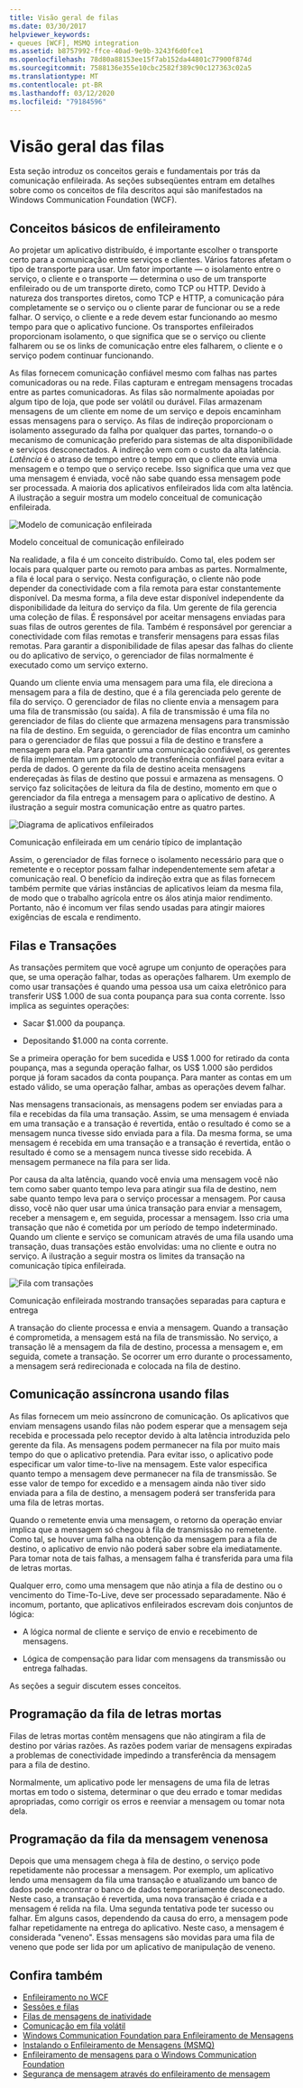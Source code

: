 ```yaml
---
title: Visão geral de filas
ms.date: 03/30/2017
helpviewer_keywords:
- queues [WCF], MSMQ integration
ms.assetid: b8757992-ffce-40ad-9e9b-3243f6d0fce1
ms.openlocfilehash: 78d80a88153ee15f7ab152da44801c77900f874d
ms.sourcegitcommit: 7588136e355e10cbc2582f389c90c127363c02a5
ms.translationtype: MT
ms.contentlocale: pt-BR
ms.lasthandoff: 03/12/2020
ms.locfileid: "79184596"
---
```

# <a name="queues-overview"></a>Visão geral das filas

Esta seção introduz os conceitos gerais e fundamentais por trás da comunicação enfileirada. As seções subseqüentes entram em detalhes sobre como os conceitos de fila descritos aqui são manifestados na Windows Communication Foundation (WCF).  
  
## <a name="basic-queuing-concepts"></a>Conceitos básicos de enfileiramento  
 Ao projetar um aplicativo distribuído, é importante escolher o transporte certo para a comunicação entre serviços e clientes. Vários fatores afetam o tipo de transporte para usar. Um fator importante — o isolamento entre o serviço, o cliente e o transporte — determina o uso de um transporte enfileirado ou de um transporte direto, como TCP ou HTTP. Devido à natureza dos transportes diretos, como TCP e HTTP, a comunicação pára completamente se o serviço ou o cliente parar de funcionar ou se a rede falhar. O serviço, o cliente e a rede devem estar funcionando ao mesmo tempo para que o aplicativo funcione. Os transportes enfileirados proporcionam isolamento, o que significa que se o serviço ou cliente falharem ou se os links de comunicação entre eles falharem, o cliente e o serviço podem continuar funcionando.  
  
 As filas fornecem comunicação confiável mesmo com falhas nas partes comunicadoras ou na rede. Filas capturam e entregam mensagens trocadas entre as partes comunicadoras. As filas são normalmente apoiadas por algum tipo de loja, que pode ser volátil ou durável. Filas armazenam mensagens de um cliente em nome de um serviço e depois encaminham essas mensagens para o serviço. As filas de indireção proporcionam o isolamento assegurado da falha por qualquer das partes, tornando-o o mecanismo de comunicação preferido para sistemas de alta disponibilidade e serviços desconectados. A indireção vem com o custo da alta latência. *Latência* é o atraso de tempo entre o tempo em que o cliente envia uma mensagem e o tempo que o serviço recebe. Isso significa que uma vez que uma mensagem é enviada, você não sabe quando essa mensagem pode ser processada. A maioria dos aplicativos enfileirados lida com alta latência. A ilustração a seguir mostra um modelo conceitual de comunicação enfileirada.  
  
 ![Modelo de comunicação enfileirada](../../../../docs/framework/wcf/feature-details/media/qconceptual-figure1c.gif "QConceptual-Figure1c")  
  
 Modelo conceitual de comunicação enfileirado  
  
 Na realidade, a fila é um conceito distribuído. Como tal, eles podem ser locais para qualquer parte ou remoto para ambas as partes. Normalmente, a fila é local para o serviço. Nesta configuração, o cliente não pode depender da conectividade com a fila remota para estar constantemente disponível. Da mesma forma, a fila deve estar disponível independente da disponibilidade da leitura do serviço da fila. Um gerente de fila gerencia uma coleção de filas. É responsável por aceitar mensagens enviadas para suas filas de outros gerentes de fila. Também é responsável por gerenciar a conectividade com filas remotas e transferir mensagens para essas filas remotas. Para garantir a disponibilidade de filas apesar das falhas do cliente ou do aplicativo de serviço, o gerenciador de filas normalmente é executado como um serviço externo.  
  
 Quando um cliente envia uma mensagem para uma fila, ele direciona a mensagem para a fila de destino, que é a fila gerenciada pelo gerente de fila do serviço. O gerenciador de filas no cliente envia a mensagem para uma fila de transmissão (ou saída). A fila de transmissão é uma fila no gerenciador de filas do cliente que armazena mensagens para transmissão na fila de destino. Em seguida, o gerenciador de filas encontra um caminho para o gerenciador de filas que possui a fila de destino e transfere a mensagem para ela. Para garantir uma comunicação confiável, os gerentes de fila implementam um protocolo de transferência confiável para evitar a perda de dados. O gerente da fila de destino aceita mensagens endereçadas às filas de destino que possui e armazena as mensagens. O serviço faz solicitações de leitura da fila de destino, momento em que o gerenciador da fila entrega a mensagem para o aplicativo de destino. A ilustração a seguir mostra comunicação entre as quatro partes.  
  
 ![Diagrama de aplicativos enfileirados](../../../../docs/framework/wcf/feature-details/media/distributed-queue-figure.jpg "Figura de fila distribuída")  
  
 Comunicação enfileirada em um cenário típico de implantação  
  
 Assim, o gerenciador de filas fornece o isolamento necessário para que o remetente e o receptor possam falhar independentemente sem afetar a comunicação real. O benefício da indireção extra que as filas fornecem também permite que várias instâncias de aplicativos leiam da mesma fila, de modo que o trabalho agrícola entre os álos atinja maior rendimento. Portanto, não é incomum ver filas sendo usadas para atingir maiores exigências de escala e rendimento.  
  
## <a name="queues-and-transactions"></a>Filas e Transações  
 As transações permitem que você agrupe um conjunto de operações para que, se uma operação falhar, todas as operações falharem. Um exemplo de como usar transações é quando uma pessoa usa um caixa eletrônico para transferir US$ 1.000 de sua conta poupança para sua conta corrente. Isso implica as seguintes operações:  
  
- Sacar $1.000 da poupança.  
  
- Depositando $1.000 na conta corrente.  
  
 Se a primeira operação for bem sucedida e US$ 1.000 for retirado da conta poupança, mas a segunda operação falhar, os US$ 1.000 são perdidos porque já foram sacados da conta poupança. Para manter as contas em um estado válido, se uma operação falhar, ambas as operações devem falhar.  
  
 Nas mensagens transacionais, as mensagens podem ser enviadas para a fila e recebidas da fila uma transação. Assim, se uma mensagem é enviada em uma transação e a transação é revertida, então o resultado é como se a mensagem nunca tivesse sido enviada para a fila. Da mesma forma, se uma mensagem é recebida em uma transação e a transação é revertida, então o resultado é como se a mensagem nunca tivesse sido recebida. A mensagem permanece na fila para ser lida.  
  
 Por causa da alta latência, quando você envia uma mensagem você não tem como saber quanto tempo leva para atingir sua fila de destino, nem sabe quanto tempo leva para o serviço processar a mensagem. Por causa disso, você não quer usar uma única transação para enviar a mensagem, receber a mensagem e, em seguida, processar a mensagem. Isso cria uma transação que não é cometida por um período de tempo indeterminado. Quando um cliente e serviço se comunicam através de uma fila usando uma transação, duas transações estão envolvidas: uma no cliente e outra no serviço. A ilustração a seguir mostra os limites da transação na comunicação típica enfileirada.  
  
 ![Fila com transações](../../../../docs/framework/wcf/feature-details/media/qwithtransactions-figure3.gif "QWithTransactions-Figure3")  
  
 Comunicação enfileirada mostrando transações separadas para captura e entrega  
  
 A transação do cliente processa e envia a mensagem. Quando a transação é comprometida, a mensagem está na fila de transmissão. No serviço, a transação lê a mensagem da fila de destino, processa a mensagem e, em seguida, comete a transação. Se ocorrer um erro durante o processamento, a mensagem será redirecionada e colocada na fila de destino.  
  
## <a name="asynchronous-communication-using-queues"></a>Comunicação assíncrona usando filas  
 As filas fornecem um meio assíncrono de comunicação. Os aplicativos que enviam mensagens usando filas não podem esperar que a mensagem seja recebida e processada pelo receptor devido à alta latência introduzida pelo gerente da fila. As mensagens podem permanecer na fila por muito mais tempo do que o aplicativo pretendia. Para evitar isso, o aplicativo pode especificar um valor time-to-live na mensagem. Este valor especifica quanto tempo a mensagem deve permanecer na fila de transmissão. Se esse valor de tempo for excedido e a mensagem ainda não tiver sido enviada para a fila de destino, a mensagem poderá ser transferida para uma fila de letras mortas.  
  
 Quando o remetente envia uma mensagem, o retorno da operação enviar implica que a mensagem só chegou à fila de transmissão no remetente. Como tal, se houver uma falha na obtenção da mensagem para a fila de destino, o aplicativo de envio não poderá saber sobre ela imediatamente. Para tomar nota de tais falhas, a mensagem falha é transferida para uma fila de letras mortas.  
  
 Qualquer erro, como uma mensagem que não atinja a fila de destino ou o vencimento do Time-To-Live, deve ser processado separadamente. Não é incomum, portanto, que aplicativos enfileirados escrevam dois conjuntos de lógica:  
  
- A lógica normal de cliente e serviço de envio e recebimento de mensagens.  
  
- Lógica de compensação para lidar com mensagens da transmissão ou entrega falhadas.  
  
 As seções a seguir discutem esses conceitos.  
  
## <a name="dead-letter-queue-programming"></a>Programação da fila de letras mortas  
 Filas de letras mortas contêm mensagens que não atingiram a fila de destino por várias razões. As razões podem variar de mensagens expiradas a problemas de conectividade impedindo a transferência da mensagem para a fila de destino.  
  
 Normalmente, um aplicativo pode ler mensagens de uma fila de letras mortas em todo o sistema, determinar o que deu errado e tomar medidas apropriadas, como corrigir os erros e reenviar a mensagem ou tomar nota dela.  
  
## <a name="poison-message-queue-programming"></a>Programação da fila da mensagem venenosa  
 Depois que uma mensagem chega à fila de destino, o serviço pode repetidamente não processar a mensagem. Por exemplo, um aplicativo lendo uma mensagem da fila uma transação e atualizando um banco de dados pode encontrar o banco de dados temporariamente desconectado. Neste caso, a transação é revertida, uma nova transação é criada e a mensagem é relida na fila. Uma segunda tentativa pode ter sucesso ou falhar. Em alguns casos, dependendo da causa do erro, a mensagem pode falhar repetidamente na entrega do aplicativo. Neste caso, a mensagem é considerada "veneno". Essas mensagens são movidas para uma fila de veneno que pode ser lida por um aplicativo de manipulação de veneno.  
  
## <a name="see-also"></a>Confira também

- [Enfileiramento no WCF](../../../../docs/framework/wcf/feature-details/queuing-in-wcf.md)
- [Sessões e filas](../../../../docs/framework/wcf/samples/sessions-and-queues.md)
- [Filas de mensagens de inatividade](../../../../docs/framework/wcf/samples/dead-letter-queues.md)
- [Comunicação em fila volátil](../../../../docs/framework/wcf/samples/volatile-queued-communication.md)
- [Windows Communication Foundation para Enfileiramento de Mensagens](../../../../docs/framework/wcf/samples/wcf-to-message-queuing.md)
- [Instalando o Enfileiramento de Mensagens (MSMQ)](../../../../docs/framework/wcf/samples/installing-message-queuing-msmq.md)
- [Enfileiramento de mensagens para o Windows Communication Foundation](../../../../docs/framework/wcf/samples/message-queuing-to-wcf.md)
- [Segurança de mensagem através do enfileiramento de mensagem](../../../../docs/framework/wcf/samples/message-security-over-message-queuing.md)
